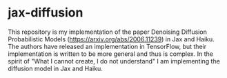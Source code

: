 # jax-diffusion
This repository is my implementation of the paper Denoising Diffusion Probabilistic Models (https://arxiv.org/abs/2006.11239) in Jax and Haiku. The authors have 
released an implementation in TensorFlow, but their implementation is written to be more general and thus is complex. In the spirit of "What I cannot create, I do
not understand" I am implementing the diffusion model in Jax and Haiku. 
